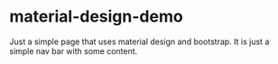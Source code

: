 # material-design-demo
Just a simple page that uses material design and bootstrap. It is just a simple nav bar with some content.
